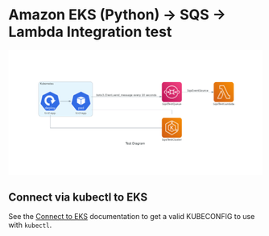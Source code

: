 # Amazon EKS (Python) -> SQS -> Lambda Integration test

![Integration test diagram](./test_diagram.png)

## Connect via kubectl to EKS

See the [Connect to EKS](../../README.md#connect-to-eks) documentation to get a valid KUBECONFIG to use with `kubectl`.